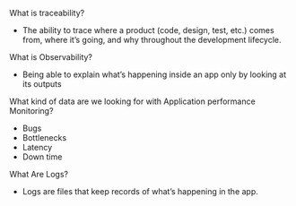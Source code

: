 What is traceability?
- The ability to trace where a product (code, design, test, etc.) comes from, where it’s going, and why throughout the development lifecycle.

What is Observability?
- Being able to explain what’s happening inside an app only by looking at its outputs

What kind of data are we looking for with Application performance Monitoring? 
 - Bugs
 - Bottlenecks
 - Latency
 - Down time


What Are Logs?
- Logs are files that keep records of what’s happening in the app.

